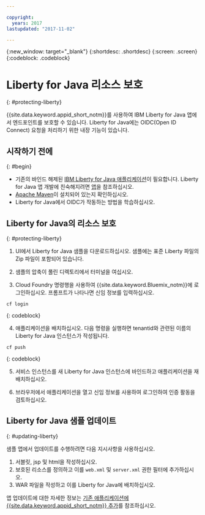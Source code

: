 ```yaml
---

copyright:
  years: 2017
lastupdated: "2017-11-02"

---
```

{:new_window: target="_blank"}
{:shortdesc: .shortdesc}
{:screen: .screen}
{:codeblock: .codeblock}

# Liberty for Java 리소스 보호
{: #protecting-liberty}

{{site.data.keyword.appid_short_notm}}를 사용하여 IBM Liberty for Java 앱에서 엔드포인트를 보호할 수 있습니다. Liberty for Java에는 OIDC(Open ID Connect) 요청을 처리하기 위한 내장 기능이 있습니다. 

## 시작하기 전에
{: #begin}

* 기존의 바인드 해제된 [IBM Liberty for Java 애플리케이션](https://console.bluemix.net/catalog/starters/liberty-for-java)이 필요합니다. 
Liberty for Java 앱 개발에 친숙해지려면 [앱](/docs/runtimes/liberty/index.html)을 참조하십시오. 
* [Apache Maven](https://maven.apache.org/download.cgi)이 설치되어 있는지 확인하십시오. 
* Liberty for Java에서 OIDC가 작동하는 방법을 학습하십시오. 

## Liberty for Java의 리소스 보호
{: #protecting-liberty}

1. UI에서 Liberty for Java 샘플을 다운로드하십시오. 샘플에는 표준 Liberty 파일의 Zip 파일이 포함되어 있습니다. 

2. 샘플의 압축이 풀린 디렉토리에서 터미널을 여십시오. 

3. Cloud Foundry 명령행을 사용하여 {{site.data.keyword.Bluemix_notm}}에 로그인하십시오. 프롬프트가 나타나면 신임 정보를 입력하십시오. 

  ```
  cf login
  ```
  {: codeblock}

4. 애플리케이션을 배치하십시오. 다음 명령을 실행하면 tenantid와 관련된 이름의 Liberty for Java 인스턴스가 작성됩니다. 

  ```
  cf push
  ```
  {: codeblock}

5. 서비스 인스턴스를 새 Liberty for Java 인스턴스에 바인드하고 애플리케이션을 재배치하십시오. 

6. 브라우저에서 애플리케이션을 열고 신임 정보를 사용하여 로그인하여 인증 활동을 검토하십시오. 


## Liberty for Java 샘플 업데이트
{: #updating-liberty}

샘플 앱에서 업데이트를 수행하려면 다음 지시사항을 사용하십시오. 

1. 서블릿, jsp 및 html을 작성하십시오. 
2. 보호된 리소스를 정의하고 이를 `web.xml` 및 `server.xml` 권한 필터에 추가하십시오. 
3. WAR 파일을 작성하고 이를 Liberty for Java에 배치하십시오. 

앱 업데이트에 대한 자세한 정보는 [기존 애플리케이션에 {{site.data.keyword.appid_short_notm}} 추가](/docs/services/appid/existing.html#existing-liberty)를 참조하십시오. 
